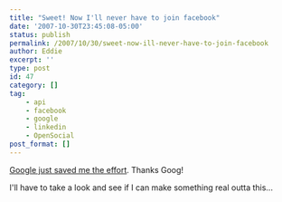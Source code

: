 ```yaml
---
title: "Sweet! Now I'll never have to join facebook"
date: '2007-10-30T23:45:08-05:00'
status: publish
permalink: /2007/10/30/sweet-now-ill-never-have-to-join-facebook
author: Eddie
excerpt: ''
type: post
id: 47
category: []
tag:
    - api
    - facebook
    - google
    - linkedin
    - OpenSocial
post_format: []
---
```

[Google just saved me the effort](http://www.techcrunch.com/2007/10/30/details-revealed-google-opensocial-to-be-common-apis-for-building-social-apps/). Thanks Goog!

I'll have to take a look and see if I can make something real outta this...